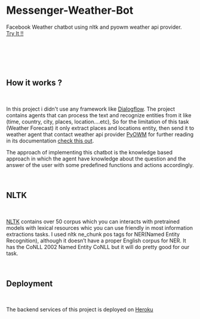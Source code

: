 # Messenger-Weather-Bot
Facebook Weather chatbot using nltk and pyowm weather api provider.
</br>
[Try It !!](https://www.facebook.com/WeatherBot-1544799305629782/)

</br>
</br>



</br>
</br>

## How it works ?

</br>

In this project i didn't use any framework like [Dialogflow](https://dialogflow.com/). The project contains agents that can process the text and recognize entities from it like (time, country, city, places, location....etc), So for the limitation of this task (Weather Forecast) it only extract places and locations entity, then send it to weather agent that contact weather api provider [PyOWM](https://github.com/csparpa/pyowm) for further reading in its documentation [check this out](https://pyowm.readthedocs.io/en/latest/).

The approach of implementing this chatbot is the knowledge based approach in which the agent have knowledge about the question and the answer of the user with some predefined functions and actions accordingly.

</br>

## NLTK

<br>

[NLTK](http://www.nltk.org/) contains over 50 corpus which you can interacts with pretrained models with lexical resources whic you can use friendly in most information extractions tasks. I used nltk ne_chunk pos tags for NER(Named Entity Recognition), although it doesn’t have a proper English corpus for NER. It has the CoNLL 2002 Named Entity CoNLL but it will do pretty good for our task.

</br>

## Deployment

</br>

The backend services of this project is deployed on [Heroku](https://dashboard.heroku.com/)
